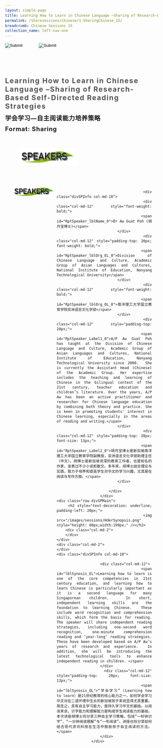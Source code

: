 ```yaml
---
layout: simple-page
title: Learning How to Learn in Chinese Language –Sharing of Research-Based Self-Directed Reading Strategies
permalink: /sharesessions/chinese/1-SharingChinese_15/
breadcrumb: Chinese Sessions 15
collection_name: left-nav-one
---
```




<input type="image" name="btnBack" id="btnBack" onclick="goBack()" src="/images/btnBack.png" style="height:70px;">
<input type="image" name="btnRegister" id="btnRegister" src="/images/btnClosed.png"
    style="height:70px;padding-left: 50px;" />

<link href="/misc/bootstrap.min.css" rel="stylesheet" />
<link href="/misc/Site.css" rel="stylesheet" />
<style>
    .divSPMain {
        padding: 20px;
        padding-top: 20px;
        text-align: justify;
        border-radius: 20px;
    }
    .divSPInfo {
        padding-top: 1px;
    }
</style>
<script>
        function goBack() {
          window.history.back();
        }
        </script>
        
<div id="PanelSess">
    <div class="col-md-12" style="padding-top: 40px;">
        <b>
            <span id="lblTitle_EL" style="font-weight: bold; font-size: 23px; letter-spacing: 2px; color: #525252">
                Learning How to Learn in Chinese Language –Sharing of Research-Based Self-Directed Reading Strategies</span></b>
    </div>
    <div class="col-md-12" style="padding-top: 10px;">
        <span id="lblTitle_OL" style="font-weight: bold; font-size: 20px; letter-spacing: 1px;">
        学会学习—自主阅读能力培养策略</span>
    </div>
    <div class="col-md-12" style="padding-top: 10px;">
        <span id="tblFormat" style="font-weight: bold; font-size: 20px; letter-spacing: 1px;"><b>Format:</b>
            Sharing</span>
    </div>
    <div class="row divSPMain">
        <h2 style="text-decoration: underline; padding-left: 20px;">
            <img src="/images/sessions/HDerSpeakers.png" style="height: 60px;width:199px;" /></h2>
        <div class="col-md-2">
        </div>
    </div>
 <div class="row divSPMain">
                            <div class="col-md-2">
                                <img id="RptSpeaker_Img_0" src="/images/sessions/HDerSpeakers.png" style="float: left; width: 150px;" />
                            </div>

                            <div class="divSPInfo col-md-10">
                                <div class="col-md-12" style="font-weight: bold;">
                                    <span id="RptSpeaker_lblName_0">Dr Aw Guat Poh (胡月宝博士)</span>
                                </div>
                                <div class="col-md-12" style="padding-top: 20px; font-weight: bold;">
                                    <span id="RptSpeaker_lblOrg_EL_0">Division of Chinese Language and Culture, Academic Group of Asian Languages and Cultures, National Institute of Education, Nanyang Technological University</span>
                                </div>
                                <div class="col-md-12" style="font-weight: bold;">
                                    <span id="RptSpeaker_lblOrg_OL_0">南洋理工大学国立教育学院亚洲语言文化学部</span>
                                </div>
                                <div class="col-md-12" style="padding-top: 20px;">
                                    <span id="RptSpeaker_Label1_0">A/P Aw Guat Poh has taught at the Division of Chinese Language and Culture, Academic Group of Asian Languages and Cultures, National Institute of Education, Nanyang Technological University since 2000.  She is currently the Assistant Head (Chinese) of the Academic Group. Her expertise includes the teaching and learning of Chinese in the bilingual context of the 21st century, teacher education and children’s literature. Over the years, A/P Aw has been an active practitioner and researcher for Chinese language education by combining both theory and practice. She is keen in promoting students' interest in Chinese learning, especially in the areas of reading and writing.</span>
                                </div>
                                <div class="col-md-12" style="padding-top: 20px; font-size: 13px;">
                                    <span id="RptSpeaker_Label2_0">胡月宝博士是新加坡南洋理工大学国立教育学院副教授，亚洲语言文化学部助理主任（中文）。胡博士是新加坡资深的教育工作者，也是知名的作家，发表过不少小说和散文。多年来，胡博士结合理论与实践，致力于培养和提高学生对华文的学习兴趣，尤其是在阅读与写作方面。</span>
                                </div>

                            </div>
                        </div>
    <div class="row divSPMain">
        <h2 style="text-decoration: underline; padding-left: 20px;">
            <img src="/images/sessions/HderSynopsis.png" style="height: 60px;width:199px;" /></h2>
        <div class="col-md-2">
        </div>
    </div>
    <div class="col-md-2">
    </div>
    <div class="divSPInfo col-md-10">

                        <div class="col-md-12">
                            <span id="lblSynosis_EL">Learning how to learn is one of the core competencies in 21st century education, and learning how to learn Chinese is particularly important as it is a second language for many Singaporean children.  In short, independent learning skills are the foundation to learning Chinese.  These include word recognition and comprehension skills, which form the basis for reading.  The speaker will share independent reading strategies, including one-second word recognition, one-minute comprehension reading and ‘year-long’ reading strategies.  These have been developed based on A/P Aw’s years of research and experience.  In addition, she will be introducing the latest technological tools to enhance independent reading in children. </span>
                        </div>
                        <div class="col-md-12" style="padding-top: 20px; font-size: 13px;">
                            <span id="lblSynosis_OL">“学会学习”（Learning how to learn）是21世纪教育的核心能力之一，如何学会学习华文对在二语环境中生长的新加坡孩子来说显得尤其重要。简言之，具有自主学习能力，是持久学习华文的基础。以阅读来说，识字能力和理解能力是构成学生阅读能力的基础。本次讲座胡博士将分享三种自主学习策略，包括“一秒钟识字”、“一分钟阅读理解”与“一年阅读”。讲座也将分享如何结合现代资讯科技在生活中鼓励孩子自主阅读的方法。</span>
                        </div>
                    </div>

</div>
